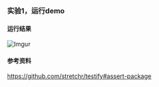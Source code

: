 ### 实验1，运行demo

#### 运行结果
![Imgur](http://i.imgur.com/GAgbU4h.png)

#### 参考资料
https://github.com/stretchr/testify#assert-package
